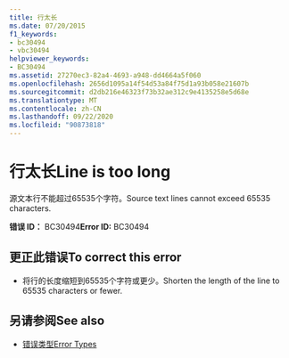 ```yaml
---
title: 行太长
ms.date: 07/20/2015
f1_keywords:
- bc30494
- vbc30494
helpviewer_keywords:
- BC30494
ms.assetid: 27270ec3-82a4-4693-a948-dd4664a5f060
ms.openlocfilehash: 2656d1095a14f54d53a84f75d1a93b058e21607b
ms.sourcegitcommit: d2db216e46323f73b32ae312c9e4135258e5d68e
ms.translationtype: MT
ms.contentlocale: zh-CN
ms.lasthandoff: 09/22/2020
ms.locfileid: "90873818"
---
```

# <a name="line-is-too-long"></a><span data-ttu-id="522b6-102">行太长</span><span class="sxs-lookup"><span data-stu-id="522b6-102">Line is too long</span></span>

<span data-ttu-id="522b6-103">源文本行不能超过65535个字符。</span><span class="sxs-lookup"><span data-stu-id="522b6-103">Source text lines cannot exceed 65535 characters.</span></span>  
  
 <span data-ttu-id="522b6-104">**错误 ID：** BC30494</span><span class="sxs-lookup"><span data-stu-id="522b6-104">**Error ID:** BC30494</span></span>  
  
## <a name="to-correct-this-error"></a><span data-ttu-id="522b6-105">更正此错误</span><span class="sxs-lookup"><span data-stu-id="522b6-105">To correct this error</span></span>  
  
- <span data-ttu-id="522b6-106">将行的长度缩短到65535个字符或更少。</span><span class="sxs-lookup"><span data-stu-id="522b6-106">Shorten the length of the line to 65535 characters or fewer.</span></span>  
  
## <a name="see-also"></a><span data-ttu-id="522b6-107">另请参阅</span><span class="sxs-lookup"><span data-stu-id="522b6-107">See also</span></span>

- [<span data-ttu-id="522b6-108">错误类型</span><span class="sxs-lookup"><span data-stu-id="522b6-108">Error Types</span></span>](../../programming-guide/language-features/error-types.md)
